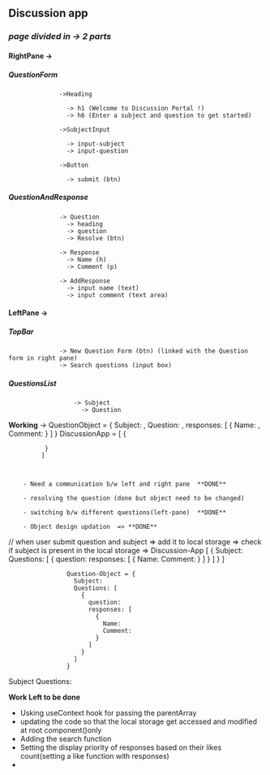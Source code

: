 ## Discussion app
### *page divided in -> 2 parts*

#### **RightPane** -> 
##### QuestionForm

                  ->Heading

                    -> h1 (Welcome to Discussion Portal !)
                    -> h6 (Enter a subject and question to get started)

                  ->SubjectInput

                    -> input-subject
                    -> input-question

                  ->Button

                    -> submit (btn)

 ##### QuestionAndResponse

                  -> Question
                    -> heading
                    -> question
                    -> Resolve (btn)

                  -> Response
                    -> Name (h)
                    -> Comment (p)

                  -> AddResponse
                    -> input name (text)
                    -> input comment (text area)

#### **LeftPane** ->
 ##### TopBar

                  -> New Question Form (btn) (linked with the Question form in right pane)
                  -> Search questions (input box)

 ##### QuestionsList

                      -> Subject
                        -> Question



**Working** ->
              QuestionObject = {
                Subject: ,
                Question: ,
                responses: [
                  {
                    Name: ,
                    Comment:
                  }
                ]
              }
             DiscussionApp = [
              {
                
              }
             ]
              


        - Need a communication b/w left and right pane  **DONE**

        - resolving the question (done but object need to be changed)

        - switching b/w different questions(left-pane)  **DONE**

        - Object design updation  => **DONE**
            

// when user submit question and subject => add it to local storage 
=> check if subject is present in the local storage => 
            Discussion-App [ 
                          {
                            Subject: 
                            Questions: [
                              {
                                question:
                                responses: [
                                  {
                                    Name:
                                    Comment:
                                  }
                                ]
                              }
                            ] 
                          }
                        ]

                    Question-Object = {
                      Subject:
                      Questions: [
                        {
                          question:
                          responses: [
                            {
                              Name:
                              Comment:
                            }
                          ]
                        }
                      ]
                    }


           



Subject
      Questions: 

        
**Work Left to be done**
  - Usking useContext hook for passing the parentArray
  - updating the code so that the local storage get accessed and modified at root component(<app/>)only
  - Adding the search function
  - Setting the display priority of responses based on their likes count(setting a like function with responses)
  -  
